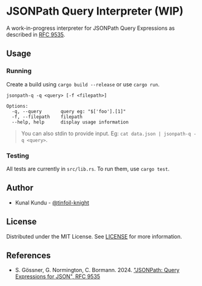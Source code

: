 # JSONPath Query Interpreter (WIP)

A work-in-progress interpreter for JSONPath Query Expressions as described in [RFC 9535](https://www.rfc-editor.org/info/rfc9535).

## Usage

### Running

Create a build using `cargo build --release` or use `cargo run`.

```
jsonpath-q -q <query> [-f <filepath>]
```

```
Options:
  -q, --query       query eg: "$['foo'].[1]"
  -f, --filepath    filepath
  --help, help      display usage information
```

> You can also stdin to provide input. Eg: `cat data.json | jsonpath-q -q <query>`.

### Testing

All tests are currently in `src/lib.rs`. To run them, use `cargo test`.

## Author

- Kunal Kundu - [@tinfoil-knight](https://github.com/tinfoil-knight)

## License

Distributed under the MIT License. See [LICENSE](./LICENSE) for more information.

## References
- S. Gössner, G. Normington, C. Bormann. 2024. ["JSONPath: Query Expressions for JSON", RFC 9535](https://www.rfc-editor.org/info/rfc9535)
